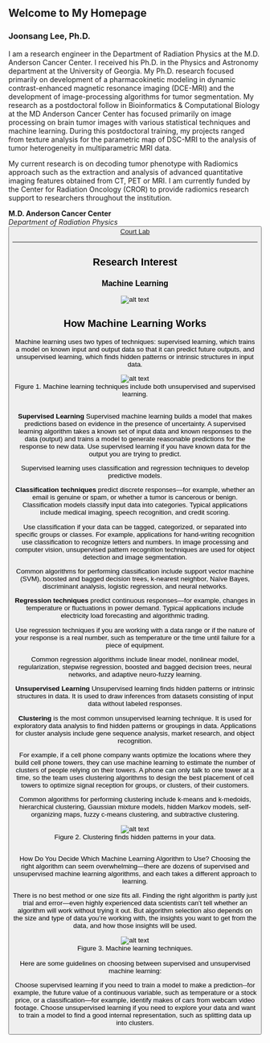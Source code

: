 ## Welcome to My Homepage
### Joonsang Lee, Ph.D.
I am a research engineer in the Department of Radiation Physics at the M.D. Anderson Cancer Center.
I received his Ph.D. in the Physics and Astronomy department at the University of Georgia. My Ph.D. research focused primarily on development of a pharmacokinetic modeling in dynamic contrast-enhanced magnetic resonance imaging (DCE-MRI) and the development of image-processing algorithms for tumor segmentation. My research as a postdoctoral follow in Bioinformatics & Computational Biology at the MD Anderson Cancer Center has focused primarily on image processing on brain tumor images with various statistical techniques and machine learning. During this postdoctoral training, my projects ranged from texture analysis for the parametric map of DSC-MRI to the analysis of tumor heterogeneity in multiparametric MRI data.

My current research is on decoding tumor phenotype with Radiomics approach such as the extraction and analysis of advanced quantitative imaging features obtained from CT, PET or MRI. I am currently funded by the Center for Radiation Oncology (CROR) to provide radiomics research support to researchers throughout the institution.

**M.D. Anderson Cancer Center** <br>
_Department of Radiation Physics_ <br>
<button name="button"><a href="https://www.mdanderson.org/research/departments-labs-institutes/labs/court-laboratory/lab-members.html"> Court Lab </a>

---

## Research Interest
### Machine Learning
<center> <img src="https://www.uruit.com/blog/wp-content/uploads/2018/02/Diagram-1-1024x435.png" alt="alt text" title="Title" /> </center>


## How Machine Learning Works
Machine learning uses two types of techniques: supervised learning, which trains a model on known input and output data so that it can predict future outputs, and unsupervised learning, which finds hidden patterns or intrinsic structures in input data.

<center><img src="https://www.mathworks.com/content/mathworks/www/en/discovery/machine-learning/jcr:content/mainParsys3/discoverysubsection_1965078453/mainParsys3/image_2128876021_cop.adapt.full.high.svg/1531721829647.svg" alt="alt text" title="Title" /> <center> 

<center> Figure 1. Machine learning techniques include both unsupervised and supervised learning.</center></br>

**Supervised Learning**
Supervised machine learning builds a model that makes predictions based on evidence in the presence of uncertainty. A supervised learning algorithm takes a known set of input data and known responses to the data (output) and trains a model to generate reasonable predictions for the response to new data. Use supervised learning if you have known data for the output you are trying to predict.

Supervised learning uses classification and regression techniques to develop predictive models.

**Classification techniques** predict discrete responses—for example, whether an email is genuine or spam, or whether a tumor is cancerous or benign. Classification models classify input data into categories. Typical applications include medical imaging, speech recognition, and credit scoring.

Use classification if your data can be tagged, categorized, or separated into specific groups or classes. For example, applications for hand-writing recognition use classification to recognize letters and numbers. In image processing and computer vision, unsupervised pattern recognition techniques are used for object detection and image segmentation.

Common algorithms for performing classification include support vector machine (SVM), boosted and bagged decision trees, k-nearest neighbor, Naïve Bayes, discriminant analysis, logistic regression, and neural networks.

**Regression techniques** predict continuous responses—for example, changes in temperature or fluctuations in power demand. Typical applications include electricity load forecasting and algorithmic trading.

Use regression techniques if you are working with a data range or if the nature of your response is a real number, such as temperature or the time until failure for a piece of equipment.

Common regression algorithms include linear model, nonlinear model, regularization, stepwise regression, boosted and bagged decision trees, neural networks, and adaptive neuro-fuzzy learning.

**Unsupervised Learning**
Unsupervised learning finds hidden patterns or intrinsic structures in data. It is used to draw inferences from datasets consisting of input data without labeled responses.

**Clustering** is the most common unsupervised learning technique. It is used for exploratory data analysis to find hidden patterns or groupings in data. Applications for cluster analysis include gene sequence analysis, market research, and object recognition.

For example, if a cell phone company wants optimize the locations where they build cell phone towers, they can use machine learning to estimate the number of clusters of people relying on their towers. A phone can only talk to one tower at a time, so the team uses clustering algorithms to design the best placement of cell towers to optimize signal reception for groups, or clusters, of their customers.

Common algorithms for performing clustering include k-means and k-medoids, hierarchical clustering, Gaussian mixture models, hidden Markov models, self-organizing maps, fuzzy c-means clustering, and subtractive clustering.
<center><img src="https://www.mathworks.com/content/mathworks/www/en/discovery/machine-learning/jcr:content/mainParsys3/discoverysubsection_1965078453/mainParsys3/image_792810770_copy.adapt.full.high.svg/1531721829837.svg" alt="alt text" title="Title" /> </center>
<center> Figure 2. Clustering finds hidden patterns in your data.</center></br>

How Do You Decide Which Machine Learning Algorithm to Use?
Choosing the right algorithm can seem overwhelming—there are dozens of supervised and unsupervised machine learning algorithms, and each takes a different approach to learning.

There is no best method or one size fits all. Finding the right algorithm is partly just trial and error—even highly experienced data scientists can’t tell whether an algorithm will work without trying it out. But algorithm selection also depends on the size and type of data you’re working with, the insights you want to get from the data, and how those insights will be used.

<center><img src="https://www.mathworks.com/content/mathworks/www/en/discovery/machine-learning/jcr:content/mainParsys3/discoverysubsection_1965078453/mainParsys3/image_2109075398_cop.adapt.full.high.svg/1531721829860.svg" alt="alt text" title="Title" /> </center>
<center> Figure 3. Machine learning techniques. </center></br>
Here are some guidelines on choosing between supervised and unsupervised machine learning:

Choose supervised learning if you need to train a model to make a prediction--for example, the future value of a continuous variable, such as temperature or a stock price, or a classification—for example, identify makes of cars from webcam video footage.
Choose unsupervised learning if you need to explore your data and want to train a model to find a good internal representation, such as splitting data up into clusters.
